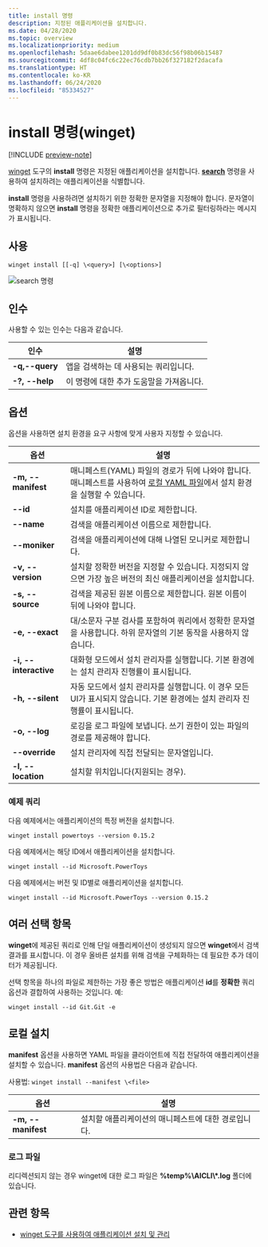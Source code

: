```yaml
---
title: install 명령
description: 지정된 애플리케이션을 설치합니다.
ms.date: 04/28/2020
ms.topic: overview
ms.localizationpriority: medium
ms.openlocfilehash: 5daae6dabee1201dd9df0b83dc56f98b06b15487
ms.sourcegitcommit: 4df8c04fc6c22ec76cdb7bb26f327182f2dacafa
ms.translationtype: HT
ms.contentlocale: ko-KR
ms.lasthandoff: 06/24/2020
ms.locfileid: "85334527"
---
```

# <a name="install-command-winget"></a>install 명령(winget)

[!INCLUDE [preview-note](../../includes/package-manager-preview.md)]

[winget](index.md) 도구의 **install** 명령은 지정된 애플리케이션을 설치합니다. [**search**](search.md) 명령을 사용하여 설치하려는 애플리케이션을 식별합니다.  

**install** 명령을 사용하려면 설치하기 위한 정확한 문자열을 지정해야 합니다. 문자열이 명확하지 않으면 **install** 명령을 정확한 애플리케이션으로 추가로 필터링하라는 메시지가 표시됩니다.

## <a name="usage"></a>사용

`winget install [[-q] \<query>] [\<options>]`

![search 명령](images\install.png)

## <a name="arguments"></a>인수

사용할 수 있는 인수는 다음과 같습니다.

| 인수      | 설명 |
|-------------|-------------|  
| **-q,--query**  |  앱을 검색하는 데 사용되는 쿼리입니다. |
| **-?, --help** |  이 명령에 대한 추가 도움말을 가져옵니다. |

## <a name="options"></a>옵션

옵션을 사용하면 설치 환경을 요구 사항에 맞게 사용자 지정할 수 있습니다.

| 옵션      | 설명 |
|-------------|-------------|  
| **-m, --manifest** |   매니페스트(YAML) 파일의 경로가 뒤에 나와야 합니다. 매니페스트를 사용하여 [로컬 YAML 파일](#local-install)에서 설치 환경을 실행할 수 있습니다. |
| **--id**    |  설치를 애플리케이션 ID로 제한합니다.   |  
| **--name**   |  검색을 애플리케이션 이름으로 제한합니다. |  
| **--moniker**   | 검색을 애플리케이션에 대해 나열된 모니커로 제한합니다. |  
| **-v, --version**  |  설치할 정확한 버전을 지정할 수 있습니다. 지정되지 않으면 가장 높은 버전의 최신 애플리케이션을 설치합니다. |  
| **-s, --source**   |  검색을 제공된 원본 이름으로 제한합니다. 원본 이름이 뒤에 나와야 합니다. |  
| **-e, --exact**   |   대/소문자 구분 검사를 포함하여 쿼리에서 정확한 문자열을 사용합니다. 하위 문자열의 기본 동작을 사용하지 않습니다. |  
| **-i, --interactive** |  대화형 모드에서 설치 관리자를 실행합니다. 기본 환경에는 설치 관리자 진행률이 표시됩니다. |  
| **-h, --silent** |  자동 모드에서 설치 관리자를 실행합니다. 이 경우 모든 UI가 표시되지 않습니다. 기본 환경에는 설치 관리자 진행률이 표시됩니다. |  
| **-o, --log**  |  로깅을 로그 파일에 보냅니다. 쓰기 권한이 있는 파일의 경로를 제공해야 합니다. |
| **--override** | 설치 관리자에 직접 전달되는 문자열입니다.    |
| **-l, --location** |    설치할 위치입니다(지원되는 경우). |

### <a name="example-queries"></a>예제 쿼리

다음 예제에서는 애플리케이션의 특정 버전을 설치합니다.

```CMD
winget install powertoys --version 0.15.2
```

다음 예제에서는 해당 ID에서 애플리케이션을 설치합니다.

```CMD
winget install --id Microsoft.PowerToys
```

다음 예제에서는 버전 및 ID별로 애플리케이션을 설치합니다.

```CMD
winget install --id Microsoft.PowerToys --version 0.15.2
```

## <a name="multiple-selections"></a>여러 선택 항목

**winget**에 제공된 쿼리로 인해 단일 애플리케이션이 생성되지 않으면 **winget**에서 검색 결과를 표시합니다. 이 경우 올바른 설치를 위해 검색을 구체화하는 데 필요한 추가 데이터가 제공됩니다.

선택 항목을 하나의 파일로 제한하는 가장 좋은 방법은 애플리케이션 **id**를 **정확한** 쿼리 옵션과 결합하여 사용하는 것입니다.  예:

```CMD
winget install --id Git.Git -e 
```

## <a name="local-install"></a>로컬 설치

**manifest** 옵션을 사용하면 YAML 파일을 클라이언트에 직접 전달하여 애플리케이션을 설치할 수 있습니다. **manifest** 옵션의 사용법은 다음과 같습니다.

사용법: `winget install --manifest \<file>`

| 옵션  | 설명 |
|-------------|-------------|  
|  **-m, --manifest** | 설치할 애플리케이션의 매니페스트에 대한 경로입니다. |

### <a name="log-files"></a>로그 파일

리디렉션되지 않는 경우 winget에 대한 로그 파일은 **\%temp%\\AICLI\\*.log** 폴더에 있습니다.

## <a name="related-topics"></a>관련 항목

* [winget 도구를 사용하여 애플리케이션 설치 및 관리](index.md)
